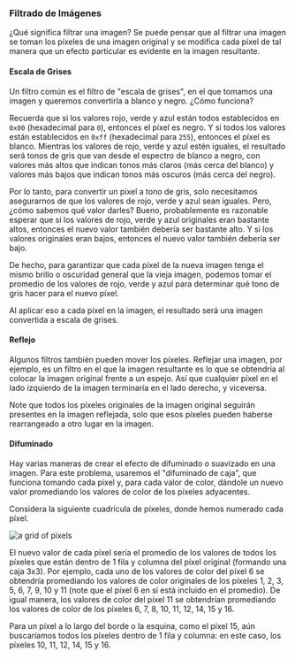 ### Filtrado de Imágenes

¿Qué significa filtrar una imagen? Se puede pensar que al filtrar una imagen se toman los píxeles de una imagen original y se modifica cada píxel de tal manera que un efecto particular es evidente en la imagen resultante.

#### Escala de Grises

Un filtro común es el filtro de "escala de grises", en el que tomamos una imagen y queremos convertirla a blanco y negro. ¿Cómo funciona?

Recuerda que si los valores rojo, verde y azul están todos establecidos en `0x00` (hexadecimal para `0`), entonces el píxel es negro. Y si todos los valores están establecidos en `0xff` (hexadecimal para `255`), entonces el píxel es blanco. Mientras los valores de rojo, verde y azul estén iguales, el resultado será tonos de gris que van desde el espectro de blanco a negro, con valores más altos que indican tonos más claros (más cerca del blanco) y valores más bajos que indican tonos más oscuros (más cerca del negro).

Por lo tanto, para convertir un píxel a tono de gris, solo necesitamos asegurarnos de que los valores de rojo, verde y azul sean iguales. Pero, ¿cómo sabemos qué valor darles? Bueno, probablemente es razonable esperar que si los valores de rojo, verde y azul originales eran bastante altos, entonces el nuevo valor también debería ser bastante alto. Y si los valores originales eran bajos, entonces el nuevo valor también debería ser bajo.

De hecho, para garantizar que cada píxel de la nueva imagen tenga el mismo brillo o oscuridad general que la vieja imagen, podemos tomar el promedio de los valores de rojo, verde y azul para determinar qué tono de gris hacer para el nuevo píxel.

Al aplicar eso a cada píxel en la imagen, el resultado será una imagen convertida a escala de grises.

#### Reflejo

Algunos filtros también pueden mover los píxeles. Reflejar una imagen, por ejemplo, es un filtro en el que la imagen resultante es lo que se obtendría al colocar la imagen original frente a un espejo. Así que cualquier píxel en el lado izquierdo de la imagen terminaría en el lado derecho, y viceversa.

Note que todos los píxeles originales de la imagen original seguirán presentes en la imagen reflejada, solo que esos píxeles pueden haberse rearrangeado a otro lugar en la imagen.

#### Difuminado

Hay varias maneras de crear el efecto de difuminado o suavizado en una imagen. Para este problema, usaremos el "difuminado de caja", que funciona tomando cada píxel y, para cada valor de color, dándole un nuevo valor promediando los valores de color de los píxeles adyacentes.

Considera la siguiente cuadrícula de píxeles, donde hemos numerado cada píxel.

![a grid of pixels](https://cs50.harvard.edu/x/2023/psets/4/filter/more/grid.png)

El nuevo valor de cada píxel sería el promedio de los valores de todos los píxeles que están dentro de 1 fila y columna del píxel original (formando una caja 3x3). Por ejemplo, cada uno de los valores de color del píxel 6 se obtendría promediando los valores de color originales de los píxeles 1, 2, 3, 5, 6, 7, 9, 10 y 11 (note que el píxel 6 en sí está incluido en el promedio). De igual manera, los valores de color del píxel 11 se obtendrían promediando los valores de color de los píxeles 6, 7, 8, 10, 11, 12, 14, 15 y 16.

Para un píxel a lo largo del borde o la esquina, como el píxel 15, aún buscaríamos todos los píxeles dentro de 1 fila y columna: en este caso, los píxeles 10, 11, 12, 14, 15 y 16.